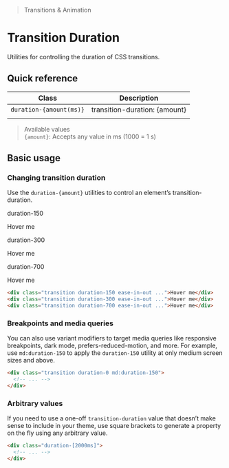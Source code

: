 > Transitions & Animation

# Transition Duration
Utilities for controlling the duration of CSS transitions.

## Quick reference

| Class                   | Description                   |
| ----------------------- | ----------------------------- |
| `duration-{amount(ms)}` | transition-duration: {amount} |
|                         |                               |

> Available values <br />
> `{amount}`: Accepts any value in ms (1000 = 1 s)<br />

## Basic usage
### Changing transition duration
Use the `duration-{amount}` utilities to control an element’s transition-duration.

<container>
 <div class="flex flex-col sm:flex-row gap-8 sm:gap-0 justify-around text-white text-sm font-bold leading-6">
  <div class="flex flex-col items-center shrink-0">
    <p class="font-medium text-sm text-slate-500 font-mono text-center mb-16 dark:text-slate-400">duration-150</p>
    <div class="ex-box bg-indigo-500 text-white hover:scale-125 ease-in-out duration-150">Hover me</div>
  </div>
  <div class="flex flex-col items-center shrink-0">
    <p class="font-medium text-sm text-slate-500 font-mono text-center mb-16 dark:text-slate-400">duration-300</p>
    <div class="ex-box bg-blue-500 text-white hover:scale-125 ease-in-out duration-300">Hover me</div>
  </div>
  <div class="flex flex-col items-center shrink-0">
    <p class="font-medium text-sm text-slate-500 font-mono text-center mb-16 dark:text-slate-400">duration-700</p>
    <div class="ex-box bg-cyan-500 text-white hover:scale-125 ease-in-out duration-700">Hover me</div>
  </div>
 </div>
</container>

```html
<div class="transition duration-150 ease-in-out ...">Hover me</div>
<div class="transition duration-300 ease-in-out ...">Hover me</div>
<div class="transition duration-700 ease-in-out ...">Hover me</div>
```

### Breakpoints and media queries
You can also use variant modifiers to target media queries like responsive breakpoints, dark mode, prefers-reduced-motion, and more. For example, use `md:duration-150` to apply the `duration-150` utility at only medium screen sizes and above.

```html
<div class="transition duration-0 md:duration-150">
  <!-- ... -->
</div>
```

### Arbitrary values
If you need to use a one-off `transition-duration` value that doesn’t make sense to include in your theme, use square brackets to generate a property on the fly using any arbitrary value.

```html
<div class="duration-[2000ms]">
  <!-- ... -->
</div>
```
